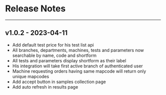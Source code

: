 # Release Notes

---

## v1.0.2 - 2023-04-11
* Add default test price for his test list api
* All branches, departments, machines, tests and parameters now searchable by name, code and shortform
* All tests and parameters display shortform as their label
* His integration will take first active branch of authenticated user
* Machine requesting orders having same mapcode will return only unique mapcodes
* Add accept button in samples collection page
* Add auto refresh in results page
